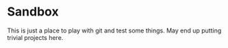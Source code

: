 # Sandbox
This is just a place to play with git and test some things. May end up putting trivial projects here. 
